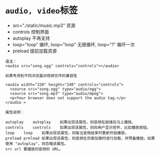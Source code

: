 # `audio, video`标签
* src="./static/music.mp3" 资源
* controls 控制界面
* autoplay 不再支持
* loop="loop" 循环, loop="loop" 无限循环, loop="1" 循环一次
* preload 提前加载资源

```
语法：
<audio src="song.ogg" controls="controls"></audio>

如果考虑到不同浏览器对视频文件的兼容性

<audio width="320" height="240" controls="controls">
  <source src="song.ogg" type="audio/ogg">
  <source src="song.mp3" type="audio/mpeg">
  <p>Your browser does not support the audio tag.</p>
</audio >

属性说明：

autoplay	autoplay	如果出现该属性，则音频在就绪后马上播放。
controls	controls	如果出现该属性，则向用户显示控件，比如播放按钮。
loop	loop	如果出现该属性，则每当音频结束时重新开始播放。
preload	preload	如果出现该属性，则音频在页面加载时进行加载，并预备播放。如果		使用 "autoplay"，则忽略该属性。
src	url	要播放的音频的 URL。
```


